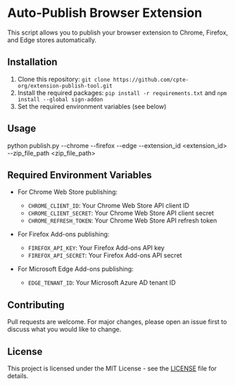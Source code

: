# Auto-Publish Browser Extension

This script allows you to publish your browser extension to Chrome, Firefox, and Edge stores automatically.

## Installation

1. Clone this repository: `git clone https://github.com/cpte-org/extension-publish-tool.git`
2. Install the required packages: `pip install -r requirements.txt` and `npm install --global sign-addon`
3. Set the required environment variables (see below)

## Usage

python publish.py --chrome --firefox --edge --extension_id <extension_id> --zip_file_path <zip_file_path>


## Required Environment Variables

- For Chrome Web Store publishing:
  - `CHROME_CLIENT_ID`: Your Chrome Web Store API client ID
  - `CHROME_CLIENT_SECRET`: Your Chrome Web Store API client secret
  - `CHROME_REFRESH_TOKEN`: Your Chrome Web Store API refresh token

- For Firefox Add-ons publishing:
  - `FIREFOX_API_KEY`: Your Firefox Add-ons API key
  - `FIREFOX_API_SECRET`: Your Firefox Add-ons API secret

- For Microsoft Edge Add-ons publishing:
  - `EDGE_TENANT_ID`: Your Microsoft Azure AD tenant ID

## Contributing

Pull requests are welcome. For major changes, please open an issue first to discuss what you would like to change.

## License

This project is licensed under the MIT License - see the [LICENSE](LICENSE) file for details.
